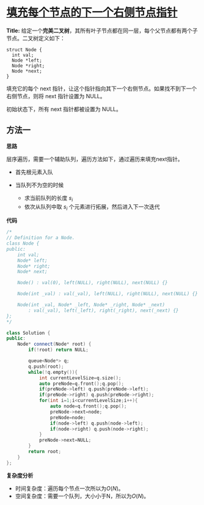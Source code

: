 # [ 填充每个节点的下一个右侧节点指针](https://leetcode-cn.com/problems/populating-next-right-pointers-in-each-node/)

**Title:** 给定一个**完美二叉树**，其所有叶子节点都在同一层，每个父节点都有两个子节点。二叉树定义如下：

```
struct Node {
  int val;
  Node *left;
  Node *right;
  Node *next;
}
```

填充它的每个 next 指针，让这个指针指向其下一个右侧节点。如果找不到下一个右侧节点，则将 next 指针设置为 NULL。

初始状态下，所有 next 指针都被设置为 NULL。



## 方法一

**思路**

​		层序遍历，需要一个辅助队列，遍历方法如下，通过遍历来填充next指针。

- 首先根元素入队

- 当队列不为空的时候

  - 求当前队列的长度 $s_i$
  - 依次从队列中取 $s_i$ 个元素进行拓展，然后进入下一次迭代



**代码**

```C++
/*
// Definition for a Node.
class Node {
public:
    int val;
    Node* left;
    Node* right;
    Node* next;

    Node() : val(0), left(NULL), right(NULL), next(NULL) {}

    Node(int _val) : val(_val), left(NULL), right(NULL), next(NULL) {}

    Node(int _val, Node* _left, Node* _right, Node* _next)
        : val(_val), left(_left), right(_right), next(_next) {}
};
*/

class Solution {
public:
    Node* connect(Node* root) {
        if(!root) return NULL;

        queue<Node*> q;
        q.push(root);
        while(!q.empty()){
            int currentLevelSize=q.size();
            auto preNode=q.front();q.pop();
            if(preNode->left) q.push(preNode->left);
            if(preNode->right) q.push(preNode->right);
            for(int i=1;i<currentLevelSize;i++){
                auto node=q.front();q.pop();
                preNode->next=node;
                preNode=node;
                if(node->left) q.push(node->left);
                if(node->right) q.push(node->right);
            }
            preNode->next=NULL;
        }
        return root;
    }
};
```



**复杂度分析**

* 时间复杂度：遍历每个节点一次所以为$O(N)$。
* 空间复杂度：需要一个队列，大小小于N，所以为$O(N)$。